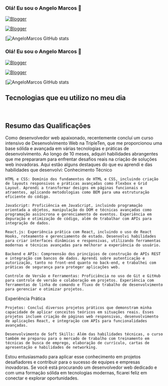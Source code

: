 ### Olá! Eu sou o Angelo Marcos 👋

[![Blogger](https://img.shields.io/website-up-down-green-red/http/monip.org.svg)](https://angelomarcos.github.io/Portifolio/)



[![Blogger](https://img.shields.io/badge/LinkedIn-0077B5?style=for-the-badge&logo=linkedin&logoColor=white)](https://www.linkedin.com/in/angelo-marcos-116122181/)



[![AngeloMarcos GitHub stats](https://github-readme-stats.vercel.app/api?username=AngeloMarcos&theme=blue-green)



### Olá! Eu sou o Angelo Marcos 👋

[![Blogger](https://img.shields.io/website-up-down-green-red/http/monip.org.svg)](https://angelomarcos.github.io/Portifolio/)



[![Blogger](https://img.shields.io/badge/LinkedIn-0077B5?style=for-the-badge&logo=linkedin&logoColor=white)](https://www.linkedin.com/in/angelo-marcos-116122181/)



[![AngeloMarcos GitHub stats](https://github-readme-stats.vercel.app/api?username=AngeloMarcos&theme=blue-green)


## Tecnologias que eu utilizo no meu dia


<div style="display: inline_block"><br/>
    <img align="center" alt>

</div>

## Resumo das Qualificações

Como desenvolvedor web apaixonado, recentemente concluí um curso intensivo de Desenvolvimento Web na TripleTen, que me proporcionou uma base sólida e avançada em várias tecnologias e práticas de desenvolvimento. Ao longo de 10 meses, adquiri habilidades abrangentes que me prepararam para enfrentar desafios reais na criação de soluções web inovadoras. Aqui estão alguns destaques do que eu aprendi e das habilidades que desenvolvi:
Conhecimento Técnico

    HTML e CSS: Domínio dos fundamentos de HTML e CSS, incluindo criação de layouts responsivos e práticas avançadas como Flexbox e Grid Layout. Aprendi a transformar designs em páginas funcionais e atraentes, aplicando metodologias como BEM para uma estruturação eficiente do código.

    JavaScript: Proficiência em JavaScript, incluindo programação orientada a objetos, manipulação do DOM e técnicas avançadas como programação assíncrona e gerenciamento de eventos. Experiência em depuração e otimização de código, além de trabalhar com APIs para integração de dados.

    React.js: Experiência prática com React, incluindo o uso de React Hooks, roteamento e gerenciamento de estado. Desenvolvi habilidades para criar interfaces dinâmicas e responsivas, utilizando ferramentas modernas e técnicas avançadas para melhorar a experiência do usuário.

    Backend e APIs: Compreensão dos princípios de construção de APIs REST e integração com bancos de dados. Aprendi sobre autenticação e autorização, tanto no front-end quanto no back-end, e trabalhei com práticas de segurança para proteger aplicações web.

    Controle de Versão e Ferramentas: Proficiência no uso de Git e GitHub para controle de versão e colaboração em projetos. Experiência com ferramentas de linha de comando e fluxo de trabalho de desenvolvimento para gerenciar e otimizar projetos.

Experiência Prática

    Projetos: Concluí diversos projetos práticos que demonstram minha capacidade de aplicar conceitos teóricos em situações reais. Esses projetos incluem criação de páginas web responsivas, desenvolvimento de aplicações React, e integração com APIs para funcionalidades avançadas.

    Desenvolvimento de Soft Skills: Além das habilidades técnicas, o curso também me preparou para o mercado de trabalho com treinamento em técnicas de busca de emprego, elaboração de currículo, cartas de apresentação e habilidades de networking.

Estou entusiasmado para aplicar esse conhecimento em projetos desafiadores e contribuir para o sucesso de equipes e empresas inovadoras. Se você está procurando um desenvolvedor web dedicado e com uma formação sólida em tecnologias modernas, ficarei feliz em conectar e explorar oportunidades.
